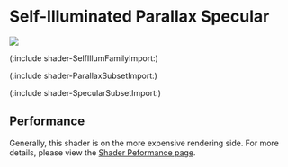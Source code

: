 Self-Illuminated Parallax Specular
==================================



![](http://docwiki.hq.unity3d.com/uploads/Main/Shaders./Shader-IllumParallaxBumpSpec.png)  

(:include shader-SelfIllumFamilyImport:)

(:include shader-ParallaxSubsetImport:)

(:include shader-SpecularSubsetImport:)

Performance
-----------


Generally, this shader is on the more expensive rendering side.  For more details, please view the [Shader Peformance page](shader-Performance.md).
